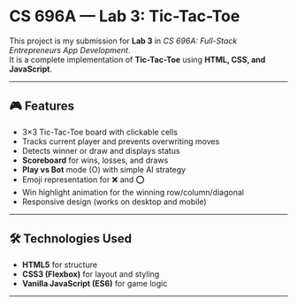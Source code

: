 # CS 696A — Lab 3: Tic-Tac-Toe

This project is my submission for **Lab 3** in *CS 696A: Full-Stack Entrepreneurs App Development*.  
It is a complete implementation of **Tic-Tac-Toe** using **HTML, CSS, and JavaScript**.

---

## 🎮 Features
- 3×3 Tic-Tac-Toe board with clickable cells
- Tracks current player and prevents overwriting moves
- Detects winner or draw and displays status
- **Scoreboard** for wins, losses, and draws
- **Play vs Bot** mode (O) with simple AI strategy
- Emoji representation for ❌ and ⭕
- Win highlight animation for the winning row/column/diagonal
- Responsive design (works on desktop and mobile)

---

## 🛠️ Technologies Used
- **HTML5** for structure  
- **CSS3 (Flexbox)** for layout and styling  
- **Vanilla JavaScript (ES6)** for game logic  

---
